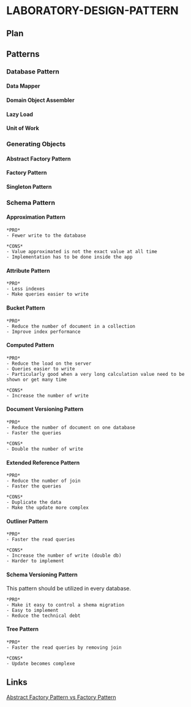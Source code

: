 # LABORATORY-DESIGN-PATTERN

## Plan

## Patterns

### Database Pattern

#### Data Mapper
#### Domain Object Assembler
#### Lazy Load
#### Unit of Work

### Generating Objects

#### Abstract Factory Pattern
#### Factory Pattern
#### Singleton Pattern

### Schema Pattern

#### Approximation Pattern

```
*PRO*
- Fewer write to the database

*CONS*
- Value approximated is not the exact value at all time
- Implementation has to be done inside the app
```

#### Attribute Pattern

```
*PRO*
- Less indexes
- Make queries easier to write
```

#### Bucket Pattern

```
*PRO*
- Reduce the number of document in a collection
- Improve index performance
```

#### Computed Pattern

```
*PRO*
- Reduce the load on the server
- Queries easier to write
- Particularly good when a very long calculation value need to be shown or get many time

*CONS*
- Increase the number of write
```

#### Document Versioning Pattern

```
*PRO*
- Reduce the number of document on one database
- Faster the queries

*CONS*
- Double the number of write
```

#### Extended Reference Pattern

```
*PRO*
- Reduce the number of join
- Faster the queries

*CONS*
- Duplicate the data
- Make the update more complex
```

#### Outliner Pattern

```
*PRO*
- Faster the read queries

*CONS*
- Increase the number of write (double db)
- Harder to implement
```

#### Schema Versioning Pattern

This pattern should be utilized in every database.

```
*PRO*
- Make it easy to control a shema migration
- Easy to implement
- Reduce the technical debt
```

#### Tree Pattern

```
*PRO*
- Faster the read queries by removing join

*CONS*
- Update becomes complexe
```

## Links

[Abstract Factory Pattern vs Factory Pattern](https://pediaa.com/what-is-the-difference-between-factory-pattern-and-abstract-factory-pattern/)
